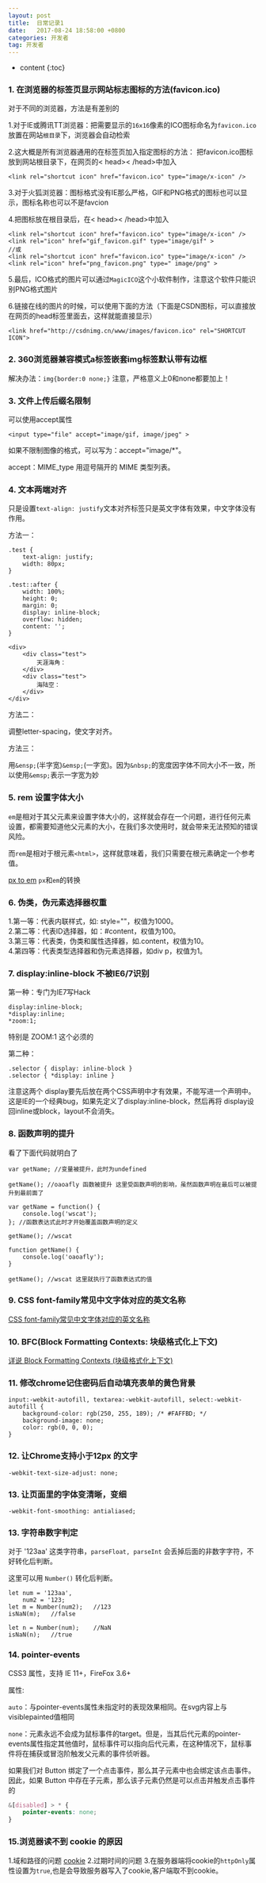 ```yaml
---
layout: post
title:  日常记录1
date:   2017-08-24 18:58:00 +0800
categories: 开发者
tag: 开发者
---
```


* content
{:toc}

### 1. 在浏览器的标签页显示网站标志图标的方法(favicon.ico)

对于不同的浏览器，方法是有差别的

1.对于IE或腾讯TT浏览器：把需要显示的`16x16`像素的ICO图标命名为`favicon.ico`放置在网站`根目录`下，浏览器会自动检索

2.这大概是所有浏览器通用的在标签页加入指定图标的方法：
把favicon.ico图标放到网站根目录下，在网页的< head>< /head>中加入

	<link rel="shortcut icon" href="favicon.ico" type="image/x-icon" />
 
3.对于火狐浏览器：图标格式没有IE那么严格，GIF和PNG格式的图标也可以显示，图标名称也可以不是favcion

4.把图标放在根目录后，在< head>< /head>中加入

	<link rel="shortcut icon" href="favicon.ico" type="image/x-icon" />
	<link rel="icon" href="gif_favicon.gif" type="image/gif" >
	//或
	<link rel="shortcut icon" href="favicon.ico" type="image/x-icon" />
	<link rel="icon" href="png_favicon.png" type=" image/png" >
 
5.最后，ICO格式的图片可以通过`MagicICO`这个小软件制作，注意这个软件只能识别PNG格式图片 

6.链接在线的图片的时候，可以使用下面的方法（下面是CSDN图标，可以直接放在网页的head标签里面去，这样就能直接显示）

	<link href="http://csdnimg.cn/www/images/favicon.ico" rel="SHORTCUT ICON">

### 2. 360浏览器兼容模式a标签嵌套img标签默认带有边框

解决办法：`img{border:0 none;}` 注意，严格意义上0和none都要加上！

### 3. 文件上传后缀名限制

可以使用accept属性

	<input type="file" accept="image/gif, image/jpeg" >

如果不限制图像的格式，可以写为：accept="image/*"。

accept：MIME_type 用逗号隔开的 MIME 类型列表。

### 4. 文本两端对齐

只是设置`text-align: justify`文本对齐标签只是英文字体有效果，中文字体没有作用。

方法一：

```
.test {
    text-align: justify;
    width: 80px;
}

.test::after {
    width: 100%;
    height: 0;
    margin: 0;
    display: inline-block;
    overflow: hidden;
    content: '';
}

<div>
    <div class="test">
        天涯海角：
    </div>
    <div class="test">
        海陆空：
    </div>
</div>
```

方法二：

调整letter-spacing，使文字对齐。

方法三：

用`&ensp;`(半字宽)`&emsp;`(一字宽)。因为`&nbsp;`的宽度因字体不同大小不一致，所以使用`&emsp;`表示一字宽为妙

### 5. rem 设置字体大小

`em`是相对于其父元素来设置字体大小的，这样就会存在一个问题，进行任何元素设置，都需要知道他父元素的大小，在我们多次使用时，就会带来无法预知的错误风险。

而`rem`是相对于根元素`<html>`，这样就意味着，我们只需要在根元素确定一个参考值。

[px to em](http://pxtoem.com/) `px`和`em`的转换

### 6. 伪类，伪元素选择器权重

1.第一等：代表内联样式，如: style=""，权值为1000。  
2.第二等：代表ID选择器，如：#content，权值为100。  
3.第三等：代表类，伪类和属性选择器，如.content，权值为10。  
4.第四等：代表类型选择器和伪元素选择器，如div p，权值为1。  

### 7. display:inline-block 不被IE6/7识别

第一种：专门为IE7写Hack

```
display:inline-block;
*display:inline;
*zoom:1;
```

特别是 ZOOM:1 这个必须的

第二种：

```
.selector { display: inline-block }
.selector { *display: inline }
```

注意这两个 display要先后放在两个CSS声明中才有效果，不能写进一个声明中。这是IE的一个经典bug，如果先定义了display:inline-block，然后再将 display设回inline或block，layout不会消失。

### 8. 函数声明的提升

看了下面代码就明白了

```
var getName; //变量被提升，此时为undefined
                
getName(); //oaoafly 函数被提升 这里受函数声明的影响，虽然函数声明在最后可以被提升到最前面了

var getName = function() {
    console.log('wscat');
}; //函数表达式此时才开始覆盖函数声明的定义

getName(); //wscat

function getName() {
    console.log('oaoafly');
}

getName(); //wscat 这里就执行了函数表达式的值
```

### 9. CSS font-family常见中文字体对应的英文名称

[CSS font-family常见中文字体对应的英文名称](http://www.zhangxinxu.com/wordpress/2017/03/css-font-family-chinese-english/)

### 10. BFC(Block Formatting Contexts: 块级格式化上下文)

[详说 Block Formatting Contexts (块级格式化上下文)](http://www.cnblogs.com/leejersey/p/3991400.html)

### 11. 修改chrome记住密码后自动填充表单的黄色背景

```
input:-webkit-autofill, textarea:-webkit-autofill, select:-webkit-autofill {
    background-color: rgb(250, 255, 189); /* #FAFFBD; */
    background-image: none;
    color: rgb(0, 0, 0);
}
```

### 12. 让Chrome支持小于12px 的文字

```
-webkit-text-size-adjust: none;
```

### 13. 让页面里的字体变清晰，变细

```
-webkit-font-smoothing: antialiased;
```

### 13. 字符串数字判定

对于 '123aa' 这类字符串，`parseFloat, parseInt` 会丢掉后面的非数字字符，不好转化后判断。

这里可以用 `Number()` 转化后判断。

```
let num = '123aa', 
    num2 = '123;
let m = Number(num2);   //123
isNaN(m);   //false

let n = Number(num);    //NaN
isNaN(n);   //true
```

### 14. pointer-events

CSS3 属性，支持 IE 11+，FireFox 3.6+

属性:

`auto`：与pointer-events属性未指定时的表现效果相同。在svg内容上与visiblepainted值相同

`none`：元素永远不会成为鼠标事件的target。但是，当其后代元素的pointer-events属性指定其他值时，鼠标事件可以指向后代元素，在这种情况下，鼠标事件将在捕获或冒泡阶触发父元素的事件侦听器。

如果我们对 Button 绑定了一个点击事件，那么其子元素中也会绑定该点击事件。因此，如果 Button 中存在子元素，那么该子元素仍然是可以点击并触发点击事件的

```CSS
&[disabled] > * {
    pointer-events: none;
}
```

### 15.浏览器读不到 cookie 的原因

1.域和路径的问题 [cookie](https://peiyanhuang.github.io/MyBlog/2017/03/16/Web%E5%AD%98%E5%82%A8/#cookie)
2.过期时间的问题
3.在服务器端将cookie的`httpOnly`属性设置为`true`,也是会导致服务器写入了cookie,客户端取不到cookie。